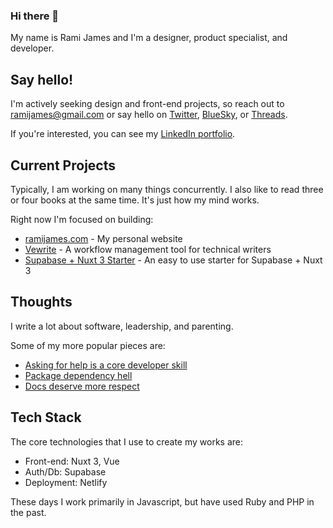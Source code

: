 ### Hi there 👋

My name is Rami James and I'm a designer, product specialist, and developer.

## Say hello!

I'm actively seeking design and front-end projects, so reach out to [ramijames@gmail.com](mailto:ramijames@gmail.com) or say hello on [Twitter](https://twitter.com/ramijames), [BlueSky](https://bsky.app/profile/ramijames.bsky.social), or [Threads](https://www.threads.net/@itsramijames).

If you're interested, you can see my [LinkedIn portfolio](https://www.linkedin.com/in/rami-james/).

## Current Projects

Typically, I am working on many things concurrently. I also like to read three or four books at the same time. It's just how my mind works.

Right now I'm focused on building:

- [ramijames.com](https://www.ramijames.com/) - My personal website
- [Vewrite](https://github.com/ramijames/vewrite) - A workflow management tool for technical writers
- [Supabase + Nuxt 3 Starter](https://github.com/ramijames/supabase-nuxt3-starter) - An easy to use starter for Supabase + Nuxt 3

## Thoughts

I write a lot about software, leadership, and parenting.

Some of my more popular pieces are:

- [Asking for help is a core developer skill](https://www.ramijames.com/thoughts/asking-for-help-is-a-core-skill)
- [Package dependency hell](https://www.ramijames.com/thoughts/package-dependency-hell)
- [Docs deserve more respect](https://www.ramijames.com/thoughts/docs-deserve-more-respect)

## Tech Stack
The core technologies that I use to create my works are:

- Front-end: Nuxt 3, Vue
- Auth/Db: Supabase
- Deployment: Netlify

These days I work primarily in Javascript, but have used Ruby and PHP in the past.
